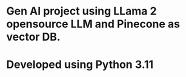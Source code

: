 # Gen AI project using LLama 2 opensource LLM  and Pinecone as vector DB. 
# Developed using Python 3.11